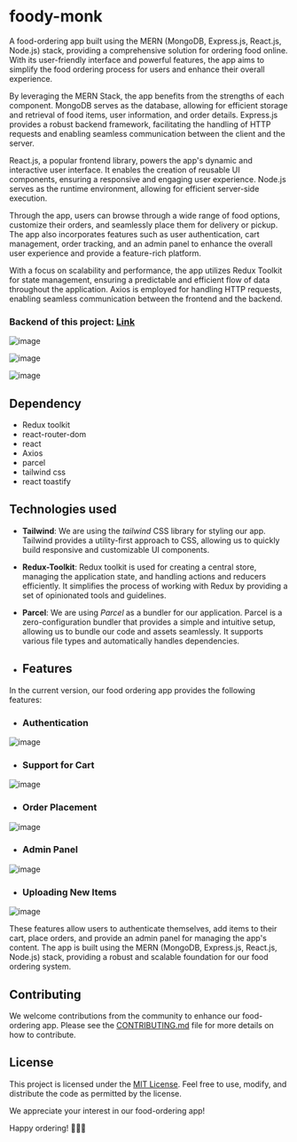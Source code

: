 # foody-monk

A food-ordering app built using the MERN (MongoDB, Express.js, React.js, Node.js) stack, providing a comprehensive solution for ordering food online. With its user-friendly interface and powerful features, the app aims to simplify the food ordering process for users and enhance their overall experience.

By leveraging the MERN Stack, the app benefits from the strengths of each component. MongoDB serves as the database, allowing for efficient storage and retrieval of food items, user information, and order details. Express.js provides a robust backend framework, facilitating the handling of HTTP requests and enabling seamless communication between the client and the server.

React.js, a popular frontend library, powers the app's dynamic and interactive user interface. It enables the creation of reusable UI components, ensuring a responsive and engaging user experience. Node.js serves as the runtime environment, allowing for efficient server-side execution.

Through the app, users can browse through a wide range of food options, customize their orders, and seamlessly place them for delivery or pickup. The app also incorporates features such as user authentication, cart management, order tracking, and an admin panel to enhance the overall user experience and provide a feature-rich platform.

With a focus on scalability and performance, the app utilizes Redux Toolkit for state management, ensuring a predictable and efficient flow of data throughout the application. Axios is employed for handling HTTP requests, enabling seamless communication between the frontend and the backend. 

### Backend of this project: [Link](https://github.com/alokVerma749/foody-monk-backend)

![image](https://github.com/jalandhar04/foody-monk/assets/98611278/18808073-2628-4e1d-ae5f-b801ec259b42)

![image](https://github.com/jalandhar04/foody-monk/assets/98611278/8bbf2f63-6102-415d-b758-093197b3eb1b)

![image](https://github.com/jalandhar04/foody-monk/assets/98611278/3de6f087-aae7-4a10-b8bc-65cec9616515)

## Dependency
- Redux toolkit
- react-router-dom
- react
- Axios
- parcel
- tailwind css
- react toastify

## Technologies used
- **Tailwind**: We are using the *tailwind* CSS library for styling our app. Tailwind provides a utility-first approach to CSS, allowing us to quickly build responsive and customizable UI components.

- **Redux-Toolkit**: Redux toolkit is used for creating a central store, managing the application state, and handling actions and reducers efficiently. It simplifies the process of working with Redux by providing a set of opinionated tools and guidelines.

- **Parcel**: We are using *Parcel* as a bundler for our application. Parcel is a zero-configuration bundler that provides a simple and intuitive setup, allowing us to bundle our code and assets seamlessly. It supports various file types and automatically handles dependencies.

- ## Features
In the current version, our food ordering app provides the following features:

* ### Authentication
![image](https://github.com/jalandhar04/foody-monk/assets/98611278/749e0240-a109-4d28-aa88-3734b980a0cb)

* ### Support for Cart
![image](https://github.com/jalandhar04/foody-monk/assets/98611278/2a444d1b-479e-4737-9387-af4bb091c2c6)

* ### Order Placement
![image](https://github.com/jalandhar04/foody-monk/assets/98611278/d626d8ff-dcd2-4386-8861-ca6a6ede04be)

* ### Admin Panel
![image](https://github.com/jalandhar04/foody-monk/assets/98611278/35832671-9964-43cf-81e2-566c7292fdf7)

* ### Uploading New Items
![image](https://github.com/jalandhar04/foody-monk/assets/98611278/7451d2cb-305f-4d7d-b6e7-8bc89ed30bb8)

These features allow users to authenticate themselves, add items to their cart, place orders, and provide an admin panel for managing the app's content. The app is built using the MERN (MongoDB, Express.js, React.js, Node.js) stack, providing a robust and scalable foundation for our food ordering system.

## Contributing
We welcome contributions from the community to enhance our food-ordering app. Please see the [CONTRIBUTING.md](CONTRIBUTING.md) file for more details on how to contribute.

## License
This project is licensed under the [MIT License](LICENSE). Feel free to use, modify, and distribute the code as permitted by the license.

We appreciate your interest in our food-ordering app!

Happy ordering! 🍔🍕🍟

